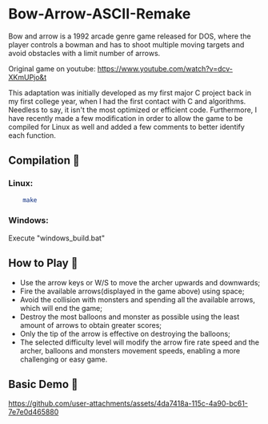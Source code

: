 # Bow-Arrow-ASCII-Remake

Bow and arrow is a 1992 arcade genre game released for DOS, where the player controls a bowman and has to shoot multiple moving targets and avoid obstacles with a limit number of arrows.

Original game on youtube: https://www.youtube.com/watch?v=dcv-XKmUPjo&t

This adaptation was initially developed as my first major C project back in my first college year, when I had the first contact with C and algorithms. Needless to say, it isn't the most optimized or efficient code. Furthermore, I have recently made a few modification in order to allow the game to be compiled for Linux as well and added a few comments to better identify each function.

## Compilation :rocket:

### Linux:

```bash
	make
```

### Windows:

Execute "windows\_build.bat"


## How to Play :pencil:

* Use the arrow keys or W/S to move the archer upwards and downwards;
* Fire the available arrows(displayed in the game above) using space;
* Avoid the collision with monsters and spending all the available arrows, which will end the game;
* Destroy the most balloons and monster as possible using the least amount of arrows to obtain greater scores;
* Only the tip of the arrow is effective on destroying the balloons;
* The selected difficulty level will modify the arrow fire rate speed and the archer, balloons and monsters movement speeds, enabling a more challenging or easy game.

## Basic Demo :movie_camera:

https://github.com/user-attachments/assets/4da7418a-115c-4a90-bc61-7e7e0d465880

